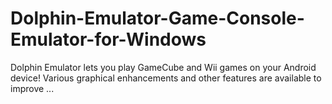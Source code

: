 # Dolphin-Emulator-Game-Console-Emulator-for-Windows
Dolphin Emulator lets you play GameCube and Wii games on your Android device! Various graphical enhancements and other features are available to improve ...
